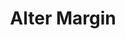 ---
title: Alter Margin
position_number: 10
type: post
description: /az/future/user/v1/position/margin
remark: Content-Type = application/x-www-form-urlencoded && application/json
parameters:
    -
        name: symbol
        type: string
        mandatory: true
        default: N/A
        description: Trading pair
        ranges:
    -
        name: margin
        type: number
        mandatory: false
        default: N/A
        description: Quantity
        ranges:
    -
        name: positionSide
        type: string
        mandatory: false
        default: N/A
        description: Position side:LONG;SHORT
        ranges:
    -
        name: type
        type: string
        mandatory: false
        default: N/A
        description: Adjust direction (add isolated margin, reduce isolated margin)
        ranges: ADD;SUB
content_markdown: |-

               #### **Limit Flow Rules**

               200/s/apikey
left_code_blocks:
    -
        code_block: "public void getMarketConfig() {\r\n\tString text = HttpUtil.get(URL + \"/data/api/user/v1/getMarketConfig\");\r\n\tSystem.out.println(text);\r\n}"
        title: Java
        language: java
right_code_blocks:
    - code_block: |-
        {
          "error": {
            "code": "",
            "msg": ""
          },
          "msgInfo": "",
          "result": {},
          "returnCode": 0
        }
      title: Response
      language: json
---